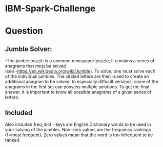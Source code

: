 # IBM-Spark-Challenge
# Question
## Jumble Solver:
-The jumble puzzle is a common newspaper puzzle, it contains a series of anagrams that must be solved  
(see -https://en.wikipedia.org/wiki/Jumble). To solve, one must solve each of the individual jumbles. The circled letters are  then -used to create an additional anagram to be solved. In especially difficult versions, some of the anagrams in the first  set can possess multiple solutions. To get the final answer, it is important to know all possible anagrams of a given series of  letters.

## Included
Also included:freq_dict - keys are English Dictionary words to be used in your solving of the jumbles. 
Non-zero values are the frequency rankings (1=most frequent). Zero values mean that the word is too infrequent to be ranked. 
